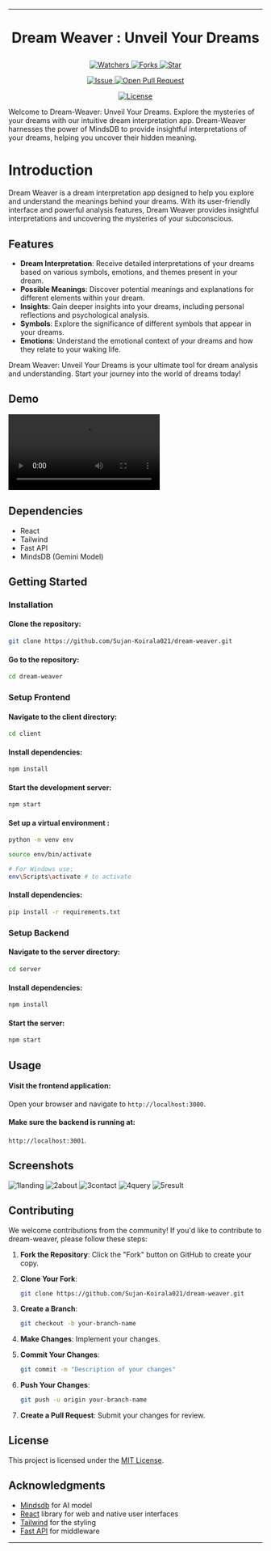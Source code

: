 

---

# <p align="center">Dream Weaver</span> : Unveil Your Dreams</p>
<p align="center">
    <p align="center">
        <a href="https://github.com/Sujan-Koirala021/dream-weaver" target="blank">
            <img src="https://img.shields.io/github/watchers/Sujan-Koirala021/dream-weaver?style=for-the-badge&logo=appveyor" alt="Watchers"/>
        </a>
        <a href="https://github.com/Sujan-Koirala021/dream-weaver" target="blank">
            <img src="https://img.shields.io/github/forks/Sujan-Koirala021/dream-weaver?style=for-the-badge&logo=appveyor" alt="Forks"/>
        </a>
        <a href="https://github.com/Sujan-Koirala021/dream-weaver/stargazers" target="blank">
            <img src="https://img.shields.io/github/stars/Sujan-Koirala021/dream-weaver?style=for-the-badge&logo=appveyor" alt="Star"/>
        </a>
    </p>
    <p align="center">
        <a href="https://github.com/Sujan-Koirala021/dream-weaver/issues" target="blank">
            <img src="https://img.shields.io/github/issues/Sujan-Koirala021/dream-weaver?style=for-the-badge&logo=appveyor" alt="Issue"/>
        </a>
        <a href="https://github.com/Sujan-Koirala021/dream-weaver/pulls" target="blank">
            <img src="https://img.shields.io/github/issues-pr/Sujan-Koirala021/dream-weaver?style=for-the-badge&logo=appveyor" alt="Open Pull Request"/>
        </a>
    </p>
    <p align="center">
        <a href="https://github.com/Sujan-Koirala021/dream-weaver/blob/master/LICENSE" target="blank">
            <img src="https://img.shields.io/github/license/Sujan-Koirala021/dream-weaver?style=for-the-badge&logo=appveyor" alt="License" />
        </a>
    </p>
</p>

Welcome to Dream-Weaver: Unveil Your Dreams. Explore the mysteries of your dreams with our intuitive dream interpretation app. Dream-Weaver harnesses the power of MindsDB to provide insightful interpretations of your dreams, helping you uncover their hidden meaning.

# Introduction

Dream Weaver is a dream interpretation app designed to help you explore and understand the meanings behind your dreams. With its user-friendly interface and powerful analysis features, Dream Weaver provides insightful interpretations and uncovering the mysteries of your subconscious.

## Features

- **Dream Interpretation**: Receive detailed interpretations of your dreams based on various symbols, emotions, and themes present in your dream.
- **Possible Meanings**: Discover potential meanings and explanations for different elements within your dream.
- **Insights**: Gain deeper insights into your dreams, including personal reflections and psychological analysis.
- **Symbols**: Explore the significance of different symbols that appear in your dreams.
- **Emotions**: Understand the emotional context of your dreams and how they relate to your waking life.

Dream Weaver: Unveil Your Dreams is your ultimate tool for dream analysis and understanding. Start your journey into the world of dreams today!


## Demo
<video src="https://github.com/Sujan-Koirala021/dream-weaver/assets/84112374/83191134-73b8-4c3d-b9d8-562270ba01b9"></video>




## Dependencies
- React
- Tailwind
- Fast API
- MindsDB (Gemini Model)

## Getting Started

### Installation

#### Clone the repository:
```bash
git clone https://github.com/Sujan-Koirala021/dream-weaver.git
```
#### Go to the repository:
```bash
cd dream-weaver
```


### Setup Frontend 

#### Navigate to the client directory:
```bash
cd client
```

#### Install dependencies:
```bash
npm install
```

#### Start the development server:
```bash
npm start
```

#### Set up a virtual environment :
```bash
python -m venv env

source env/bin/activate 

# For Windows use:
env\Scripts\activate # to activate
```

#### Install dependencies:
```bash
pip install -r requirements.txt
```



### Setup Backend 

#### Navigate to the server directory:
```bash
cd server
```

#### Install dependencies:
```bash
npm install
```

#### Start the  server:
```bash
npm start
```

## Usage

#### Visit the frontend application:
Open your browser and navigate to `http://localhost:3000`.

#### Make sure the backend is running at:
`http://localhost:3001`.


## Screenshots
![1landing](https://github.com/user-attachments/assets/8f8b0843-7d64-4e28-a0e7-e2ac75082519)
![2about](https://github.com/user-attachments/assets/4fc78804-b815-4041-a803-61e51bfc4ff2)
![3contact](https://github.com/user-attachments/assets/03c88f20-d193-42b7-a1c9-c16875350e16)
![4query](https://github.com/user-attachments/assets/23620c41-2e68-495f-813a-15d8867658de)
![5result](https://github.com/user-attachments/assets/b12ad19f-acaa-4610-b7f5-9ee326160e30)



## Contributing

We welcome contributions from the community! If you'd like to contribute to dream-weaver, please follow these steps:

1. **Fork the Repository**: Click the "Fork" button on GitHub to create your copy.

2. **Clone Your Fork**:
   ```bash
   git clone https://github.com/Sujan-Koirala021/dream-weaver.git
   ```

3. **Create a Branch**:
   ```bash
   git checkout -b your-branch-name
   ```

4. **Make Changes**: Implement your changes.

5. **Commit Your Changes**:
   ```bash
   git commit -m "Description of your changes"
   ```

6. **Push Your Changes**:
   ```bash
   git push -u origin your-branch-name
   ```

7. **Create a Pull Request**: Submit your changes for review.

## License

This project is licensed under the [MIT License](LICENSE).

## Acknowledgments

- [Mindsdb](https://docs.mindsdb.com/what-is-mindsdb) for AI model
- [React](https://reactjs.org/) library for web and native user interfaces
- [Tailwind](https://tailwindcss.com/) for the styling
- [Fast API](https://fastapi.tiangolo.com/) for middleware


---
